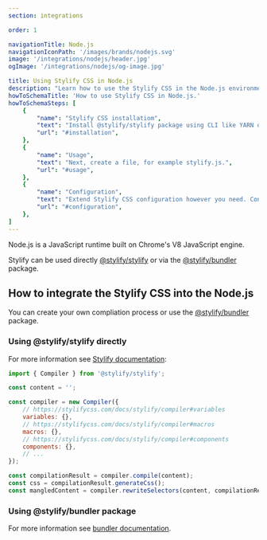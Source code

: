 ```yaml
---
section: integrations

order: 1

navigationTitle: Node.js
navigationIconPath: '/images/brands/nodejs.svg'
image: '/integrations/nodejs/header.jpg'
ogImage: '/integrations/nodejs/og-image.jpg'

title: Using Stylify CSS in Node.js
description: "Learn how to use the Stylify CSS in the Node.js environment. Code your Node.js powered website faster with Stylify CSS."
howToSchemaTitle: 'How to use Stylify CSS in Node.js.'
howToSchemaSteps: [
	{
		"name": "Stylify CSS installatiom",
		"text": "Install @stylify/stylify package using CLI like YARN or NPM.",
		"url": "#installation",
	},
	{
		"name": "Usage",
		"text": "Next, create a file, for example stylify.js.",
		"url": "#usage",
	},
	{
		"name": "Configuration",
		"text": "Extend Stylify CSS configuration however you need. Configure variables, components, custom selectors and a lot more.",
		"url": "#configuration",
	},
]
---
```


Node.js is a JavaScript runtime built on Chrome's V8 JavaScript engine.

Stylify can be used directly [@stylify/stylify](/docs/stylify) or via the [@stylify/bundler](/docs/bundler) package.

<note><template>
Integration example for the Node.js can be found in <a href="https://github.com/stylify/integrations-examples/tree/master/nodejs" target="_blank" rel="noopener">integrations examples repository</a>.
</template></note>

## How to integrate the Stylify CSS into the Node.js

You can create your own compliation process or use the [@stylify/bundler](/docs/bundler) package.

### Using @stylify/stylify directly

For more information see [Stylify documentation](/docs/stylify):

```js
import { Compiler } from '@stylify/stylify';

const content = '';

const compiler = new Compiler({
	// https://stylifycss.com/docs/stylify/compiler#variables
	variables: {},
	// https://stylifycss.com/docs/stylify/compiler#macros
	macros: {},
	// https://stylifycss.com/docs/stylify/compiler#components
	components: {},
	// ...
});

const compilationResult = compiler.compile(content);
const css = compilationResult.generateCss();
const mangledContent = compiler.rewriteSelectors(content, compilationResult);
```

### Using @stylify/bundler package

For more information see [bundler documentation](/docs/bundler).
